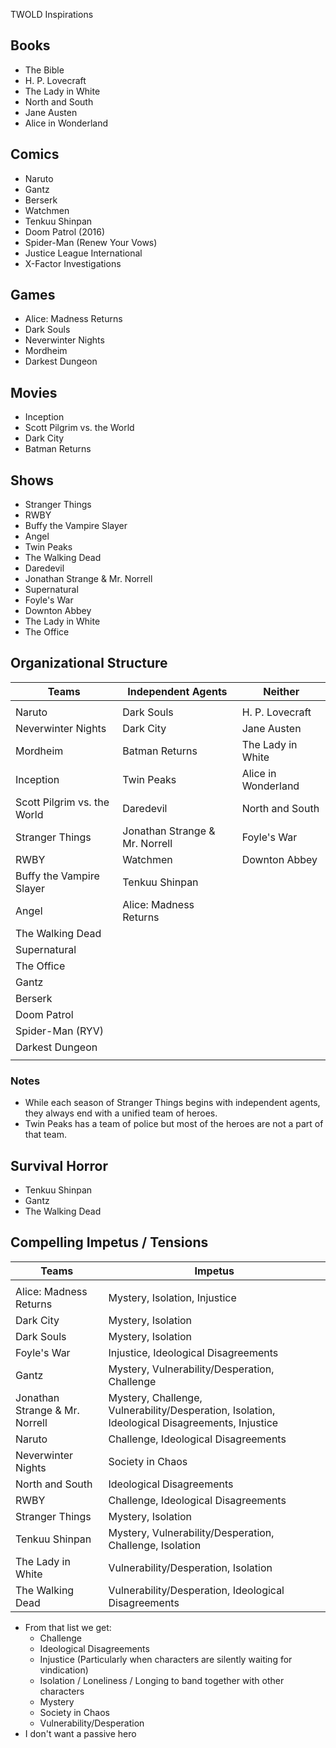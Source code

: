 TWOLD Inspirations

## Books

* The Bible
* H. P. Lovecraft
* The Lady in White
* North and South
* Jane Austen
* Alice in Wonderland

## Comics

* Naruto
* Gantz
* Berserk
* Watchmen
* Tenkuu Shinpan
* Doom Patrol (2016)
* Spider-Man (Renew Your Vows)
* Justice League International
* X-Factor Investigations

## Games

* Alice: Madness Returns
* Dark Souls
* Neverwinter Nights
* Mordheim
* Darkest Dungeon

## Movies

* Inception
* Scott Pilgrim vs. the World
* Dark City
* Batman Returns

## Shows

* Stranger Things
* RWBY
* Buffy the Vampire Slayer
* Angel
* Twin Peaks
* The Walking Dead
* Daredevil
* Jonathan Strange & Mr. Norrell
* Supernatural
* Foyle's War
* Downton Abbey
* The Lady in White
* The Office

## Organizational Structure

| Teams                       | Independent Agents             | Neither             |
| --------------------------- | ------------------------------ | ------------------- |
|                             |                                |                     |
| Naruto                      | Dark Souls                     | H. P. Lovecraft     |
| Neverwinter Nights          | Dark City                      | Jane Austen         |
| Mordheim                    | Batman Returns                 | The Lady in White   |
| Inception                   | Twin Peaks                     | Alice in Wonderland |
| Scott Pilgrim vs. the World | Daredevil                      | North and South     |
| Stranger Things             | Jonathan Strange & Mr. Norrell | Foyle's War         |
| RWBY                        | Watchmen                       | Downton Abbey       |
| Buffy the Vampire Slayer    | Tenkuu Shinpan                 |                     |
| Angel                       | Alice: Madness Returns         |                     |
| The Walking Dead            |                                |                     |
| Supernatural                |                                |                     |
| The Office                  |                                |                     |
| Gantz                       |                                |                     |
| Berserk                     |                                |                     |
| Doom Patrol                 |                                |                     |
| Spider-Man (RYV)            |                                |                     |
| Darkest Dungeon             |                                |                     |
|                             |                                |                     |

### Notes

* While each season of Stranger Things begins with independent agents, they always end with a unified team of heroes.
* Twin Peaks has a team of police but most of the heroes are not a part of that team.

## Survival Horror

* Tenkuu Shinpan
* Gantz
* The Walking Dead

## Compelling Impetus / Tensions

| Teams                          | Impetus                                                      |
| ------------------------------ | ------------------------------------------------------------ |
|                                |                                                              |
| Alice: Madness Returns         | Mystery, Isolation, Injustice                                |
| Dark City                      | Mystery, Isolation                                           |
| Dark Souls                     | Mystery, Isolation                                           |
| Foyle's War                    | Injustice, Ideological Disagreements                         |
| Gantz                          | Mystery, Vulnerability/Desperation, Challenge                |
| Jonathan Strange & Mr. Norrell | Mystery, Challenge, Vulnerability/Desperation, Isolation, Ideological Disagreements, Injustice |
| Naruto                         | Challenge, Ideological Disagreements                         |
| Neverwinter Nights             | Society in Chaos                                             |
| North and South                | Ideological Disagreements                                    |
| RWBY                           | Challenge, Ideological Disagreements                         |
| Stranger Things                | Mystery, Isolation                                           |
| Tenkuu Shinpan                 | Mystery, Vulnerability/Desperation, Challenge, Isolation     |
| The Lady in White              | Vulnerability/Desperation, Isolation                         |
| The Walking Dead               | Vulnerability/Desperation, Ideological Disagreements         |

* From that list we get:
  * Challenge
  * Ideological Disagreements
  * Injustice (Particularly when characters are silently waiting for vindication)
  * Isolation / Loneliness / Longing to band together with other characters
  * Mystery
  * Society in Chaos
  * Vulnerability/Desperation
* I don't want a passive hero